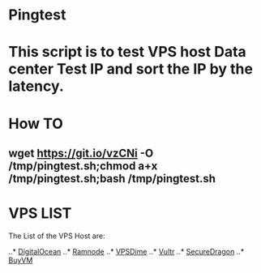 # Pingtest
This script is to test VPS host Data center Test IP and sort the IP by the latency.
====
# How TO
wget https://git.io/vzCNi -O /tmp/pingtest.sh;chmod a+x /tmp/pingtest.sh;bash /tmp/pingtest.sh
----
# VPS LIST
The List of the VPS Host are:

..* [DigitalOcean](http://digitalocean.com)
..* [Ramnode](https://www.ramnode.com/)
..* [VPSDime](http://vpsdime.com/)
..* [Vultr](https://www.vultr.com)
..* [SecureDragon](https://securedragon.net/)
..* [BuyVM](http://buyvm.net/)
